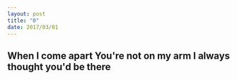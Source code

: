 ```yaml
---
layout: post
title: "0"
date: 2017/03/01
---
```

When I come apart
You're not on my arm
I always thought you'd be there
---

